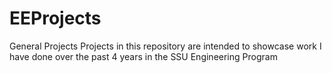 # EEProjects
General Projects
Projects in this repository are intended to showcase work I have done over the past 4 years in the SSU Engineering Program
